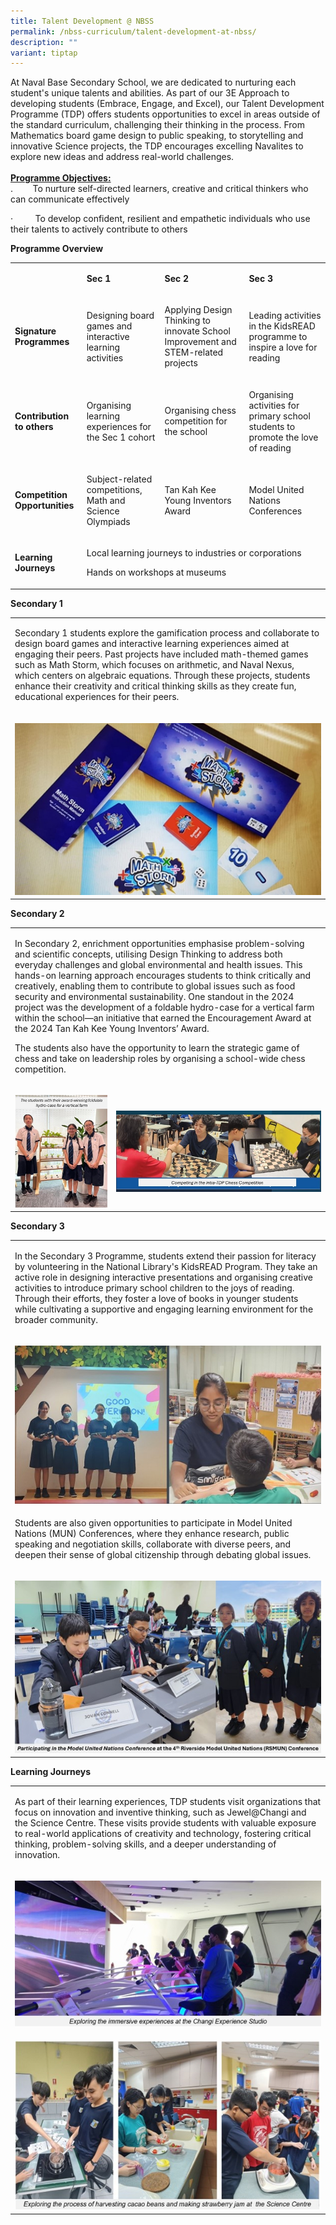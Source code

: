 ```yaml
---
title: Talent Development @ NBSS
permalink: /nbss-curriculum/talent-development-at-nbss/
description: ""
variant: tiptap
---
```

<p>At Naval Base Secondary School, we are dedicated to nurturing each student's
unique talents and abilities. As part of our 3E Approach to developing
students (Embrace, Engage, and Excel), our Talent Development Programme
(TDP) offers students opportunities to excel in areas outside of the standard
curriculum, challenging their thinking in the process. From Mathematics
board game design to public speaking, to storytelling and innovative Science
projects, the TDP encourages excelling Navalites to explore new ideas and
address real-world challenges.
<br>
<br><strong><u>Programme Objectives:</u></strong>
<br>.&nbsp;&nbsp;&nbsp;&nbsp;&nbsp;&nbsp;&nbsp; To nurture self-directed learners,
creative and critical thinkers who can communicate effectively</p>
<p>·&nbsp;&nbsp;&nbsp;&nbsp;&nbsp;&nbsp;&nbsp;&nbsp; To develop confident,
resilient and empathetic individuals who use their talents to actively
contribute to others</p>
<p><strong>Programme Overview</strong>
<br>
</p>
<table style="minWidth: 100px">
<colgroup>
<col>
<col>
<col>
<col>
</colgroup>
<tbody>
<tr>
<td rowspan="1" colspan="1">
<p><strong>&nbsp;</strong>
</p>
</td>
<td rowspan="1" colspan="1">
<p><strong>Sec 1</strong>
</p>
</td>
<td rowspan="1" colspan="1">
<p><strong>Sec 2</strong>
</p>
</td>
<td rowspan="1" colspan="1">
<p><strong>Sec 3</strong>
</p>
</td>
</tr>
<tr>
<td rowspan="1" colspan="1">
<p><strong>Signature Programmes</strong>
</p>
</td>
<td rowspan="1" colspan="1">
<p>Designing board games and interactive learning activities</p>
</td>
<td rowspan="1" colspan="1">
<p>Applying Design Thinking to innovate School Improvement and STEM-related
projects&nbsp;</p>
</td>
<td rowspan="1" colspan="1">
<p>Leading activities in the KidsREAD programme to inspire a love for reading</p>
</td>
</tr>
<tr>
<td rowspan="1" colspan="1">
<p><strong>Contribution to others</strong>
</p>
</td>
<td rowspan="1" colspan="1">
<p>Organising learning experiences for the Sec 1 cohort</p>
</td>
<td rowspan="1" colspan="1">
<p>Organising chess competition for the school</p>
</td>
<td rowspan="1" colspan="1">
<p>Organising activities for primary school students to promote the love
of reading</p>
</td>
</tr>
<tr>
<td rowspan="1" colspan="1">
<p><strong>Competition Opportunities</strong>
</p>
</td>
<td rowspan="1" colspan="1">
<p>Subject-related competitions, Math and Science Olympiads&nbsp;</p>
</td>
<td rowspan="1" colspan="1">
<p>Tan Kah Kee Young Inventors Award</p>
</td>
<td rowspan="1" colspan="1">
<p>Model United Nations Conferences</p>
</td>
</tr>
<tr>
<td rowspan="1" colspan="1">
<p><strong>Learning Journeys</strong>
</p>
</td>
<td rowspan="1" colspan="3">
<p>Local learning journeys to industries or corporations</p>
<p>Hands on workshops at museums&nbsp;</p>
</td>
</tr>
</tbody>
</table>
<p><strong>Secondary 1 </strong>
<br>
</p>
<table style="minWidth: 25px">
<colgroup>
<col>
</colgroup>
<tbody>
<tr>
<td rowspan="1" colspan="1">
<p>Secondary 1 students explore the gamification process and collaborate
to design board games and interactive learning experiences aimed at engaging
their peers. Past projects have included math-themed games such as Math
Storm, which focuses on arithmetic, and Naval Nexus, which centers on algebraic
equations. Through these projects, students enhance their creativity and
critical thinking skills as they create fun, educational experiences for
their peers.</p>
</td>
</tr>
<tr>
<td rowspan="1" colspan="1">
<p></p>
<div class="isomer-image-wrapper">
<img style="width: 100%" height="auto" width="100%" alt="" src="/images/2025 SL update TDP/Picture1.jpg">
</div>
</td>
</tr>
</tbody>
</table>
<p></p>
<p><strong>Secondary 2 </strong>
<br>
</p>
<table style="minWidth: 50px">
<colgroup>
<col>
<col>
</colgroup>
<tbody>
<tr>
<td rowspan="1" colspan="2">
<p>In Secondary 2, enrichment opportunities emphasise problem-solving and
scientific concepts, utilising Design Thinking to address both everyday
challenges and global environmental and health issues. This hands-on learning
approach encourages students to think critically and creatively, enabling
them to contribute to global issues such as food security and environmental
sustainability. One standout in the 2024 project was the development of
a foldable hydro-case for a vertical farm within the school—an initiative
that earned the Encouragement Award at the 2024 Tan Kah Kee Young Inventors’
Award.</p>
<p>The students also have the opportunity to learn the strategic game of
chess and take on leadership roles by organising a school-wide chess competition.</p>
<p></p>
</td>
</tr>
<tr>
<td rowspan="1" colspan="1">
<p></p>
<div class="isomer-image-wrapper">
<img style="width: 100%" height="auto" width="100%" alt="" src="/images/2025 SL update TDP/Picture2.jpg">
</div>
</td>
<td rowspan="1" colspan="1">
<p></p>
<div class="isomer-image-wrapper">
<img style="width: 100%" height="auto" width="100%" alt="" src="/images/2025 SL update TDP/Picture3.jpg">
</div>
</td>
</tr>
</tbody>
</table>
<p></p>
<p><strong>Secondary 3 </strong>
<br>
</p>
<table style="minWidth: 25px">
<colgroup>
<col>
</colgroup>
<tbody>
<tr>
<td rowspan="1" colspan="1">
<p>In the Secondary 3 Programme, students extend their passion for literacy
by volunteering in the National Library's KidsREAD Program. They take an
active role in designing interactive presentations and organising creative
activities to introduce primary school children to the joys of reading.
Through their efforts, they foster a love of books in younger students
while cultivating a supportive and engaging learning environment for the
broader community.</p>
</td>
</tr>
<tr>
<td rowspan="1" colspan="1">
<p></p>
<div class="isomer-image-wrapper">
<img style="width: 100%" height="auto" width="100%" alt="" src="/images/2025 SL update TDP/Picture4.jpg">
</div>
</td>
</tr>
<tr>
<td rowspan="1" colspan="1">
<p>Students are also given opportunities to participate in Model United Nations
(MUN) Conferences, where they enhance research, public speaking and negotiation
skills, collaborate with diverse peers, and deepen their sense of global
citizenship through debating global issues.</p>
</td>
</tr>
<tr>
<td rowspan="1" colspan="1">
<p></p>
<div class="isomer-image-wrapper">
<img style="width: 100%" height="auto" width="100%" alt="" src="/images/2025 SL update TDP/Picture5.jpg">
</div>
</td>
</tr>
</tbody>
</table>
<p><strong>Learning Journeys</strong> 
<br>
</p>
<table style="minWidth: 25px">
<colgroup>
<col>
</colgroup>
<tbody>
<tr>
<td rowspan="1" colspan="1">
<p>As part of their learning experiences, TDP students visit organizations
that focus on innovation and inventive thinking, such as Jewel@Changi and
the Science Centre. These visits provide students with valuable exposure
to real-world applications of creativity and technology, fostering critical
thinking, problem-solving skills, and a deeper understanding of innovation.</p>
</td>
</tr>
<tr>
<td rowspan="1" colspan="1">
<p></p>
<div class="isomer-image-wrapper">
<img style="width: 100%" height="auto" width="100%" alt="" src="/images/2025 SL update TDP/Picture6.jpg">
</div>
</td>
</tr>
<tr>
<td rowspan="1" colspan="1">
<p></p>
<div class="isomer-image-wrapper">
<img style="width: 100%" height="auto" width="100%" alt="" src="/images/2025 SL update TDP/Picture7.jpg">
</div>
</td>
</tr>
</tbody>
</table>
<p>
<br>
</p>
<p></p>
<p></p>
<p></p>
<p></p>
<p></p>
<p></p>
<p></p>
<p></p>
<p></p>
<p></p>
<p></p>
<p></p>
<h4></h4>
<p></p>
<p></p>
<p></p>
<p></p>
<p></p>
<p></p>
<p></p>
<p></p>
<p></p>
<p></p>
<p></p>
<p>
<br>
</p>